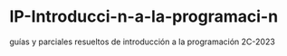 # IP-Introducci-n-a-la-programaci-n
guías y parciales resueltos de introducción a la programación 2C-2023


